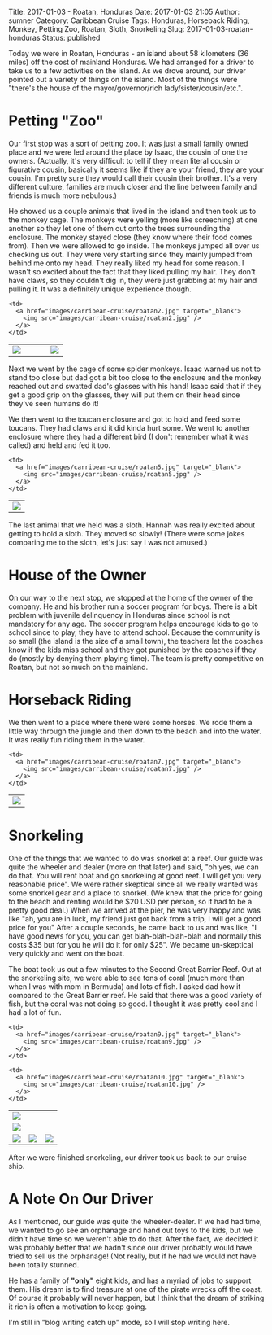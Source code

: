 Title: 2017-01-03 - Roatan, Honduras
Date: 2017-01-03 21:05
Author: sumner
Category: Caribbean Cruise
Tags: Honduras, Horseback Riding, Monkey, Petting Zoo, Roatan, Sloth, Snorkeling
Slug: 2017-01-03-roatan-honduras
Status: published

Today we were in Roatan, Honduras - an island about 58 kilometers (36 miles) off
the cost of mainland Honduras. We had arranged for a driver to take us to a few
activities on the island. As we drove around, our driver pointed out a variety
of things on the island. Most of the things were "there's the house of the
mayor/governor/rich lady/sister/cousin/etc.".

# Petting "Zoo"

Our first stop was a sort of petting zoo. It was just a small family owned place
and we were led around the place by Isaac, the cousin of one the owners.
(Actually, it's very difficult to tell if they mean literal cousin or figurative
cousin, basically it seems like if they are your friend, they are your cousin.
I'm pretty sure they would call their cousin their brother. It's a very
different culture, families are much closer and the line between family and
friends is much more nebulous.)

He showed us a couple animals that lived in the island and then took us to the
monkey cage. The monkeys were yelling (more like screeching) at one another so
they let one of them out onto the trees surrounding the enclosure. The monkey
stayed close (they know where their food comes from). Then we were allowed to go
inside. The monkeys jumped all over us checking us out. They were very startling
since they mainly jumped from behind me onto my head. They really liked my head
for some reason. I wasn't so excited about the fact that they liked pulling my
hair. They don't have claws, so they couldn't dig in, they were just grabbing at
my hair and pulling it. It was a definitely unique experience though.

<table class="gallery">
  <tr>
    <td rowspan="2" width="70%">
      <a href="images/carribean-cruise/roatan1.jpg" target="_blank">
        <img src="images/carribean-cruise/roatan1.jpg" />
      </a>
    </td>

    <td>
      <a href="images/carribean-cruise/roatan2.jpg" target="_blank">
        <img src="images/carribean-cruise/roatan2.jpg" />
      </a>
    </td>
  </tr>
  <tr>
    <td>
      <a href="images/carribean-cruise/roatan3.jpg" target="_blank">
        <img src="images/carribean-cruise/roatan3.jpg" />
      </a>
    </td>
  </tr>
</table>

Next we went by the cage of some spider monkeys. Isaac warned us not to stand
too close but dad got a bit too close to the enclosure and the monkey reached
out and swatted dad's glasses with his hand! Isaac said that if they get a good
grip on the glasses, they will put them on their head since they've seen humans
do it!

We then went to the toucan enclosure and got to hold and feed some toucans. They
had claws and it did kinda hurt some. We went to another enclosure where they
had a different bird (I don't remember what it was called) and held and fed it
too.

<table class="gallery">
  <tr>
    <td>
      <a href="images/carribean-cruise/roatan4.jpg" target="_blank">
        <img src="images/carribean-cruise/roatan4.jpg" />
      </a>
    </td>

    <td>
      <a href="images/carribean-cruise/roatan5.jpg" target="_blank">
        <img src="images/carribean-cruise/roatan5.jpg" />
      </a>
    </td>
  </tr>
</table>

The last animal that we held was a sloth. Hannah was really excited about
getting to hold a sloth. They moved so slowly! (There were some jokes comparing
me to the sloth, let's just say I was not amused.)

# House of the Owner

On our way to the next stop, we stopped at the home of the owner of the company.
He and his brother run a soccer program for boys. There is a bit problem with
juvenile delinquency in Honduras since school is not mandatory for any age. The
soccer program helps encourage kids to go to school since to play, they have to
attend school. Because the community is so small (the island is the size of a
small town), the teachers let the coaches know if the kids miss school and they
got punished by the coaches if they do (mostly by denying them playing time).
The team is pretty competitive on Roatan, but not so much on the mainland.

# Horseback Riding

We then went to a place where there were some horses. We rode them a little way
through the jungle and then down to the beach and into the water. It was really
fun riding them in the water.

<table class="gallery">
  <tr>
    <td>
      <a href="images/carribean-cruise/roatan6.jpg" target="_blank">
        <img src="images/carribean-cruise/roatan6.jpg" />
      </a>
    </td>

    <td>
      <a href="images/carribean-cruise/roatan7.jpg" target="_blank">
        <img src="images/carribean-cruise/roatan7.jpg" />
      </a>
    </td>
  </tr>
</table>

# Snorkeling

One of the things that we wanted to do was snorkel at a reef. Our guide was
quite the wheeler and dealer (more on that later) and said, "oh yes, we can do
that. You will rent boat and go snorkeling at good reef. I will get you very
reasonable price". We were rather skeptical since all we really wanted was some
snorkel gear and a place to snorkel. (We knew that the price for going to the
beach and renting would be $20 USD per person, so it had to be a pretty good
deal.) When we arrived at the pier, he was very happy and was like "ah, you are
in luck, my friend just got back from a trip, I will get a good price for you"
After a couple seconds, he came back to us and was like, "I have good news for
you, you can get blah-blah-blah-blah and normally this costs $35 but for you he
will do it for only $25". We became un-skeptical very quickly and went on the
boat.

The boat took us out a few minutes to the Second Great Barrier Reef. Out at the
snorkeling site, we were able to see tons of coral (much more than when I was
with mom in Bermuda) and lots of fish. I asked dad how it compared to the Great
Barrier reef. He said that there was a good variety of fish, but the coral was
not doing so good. I thought it was pretty cool and I had a lot of fun.

<table class="gallery">
  <tr>
    <td colspan="3">
      <a href="images/carribean-cruise/roatan14.jpg" target="_blank">
        <img src="images/carribean-cruise/roatan14.jpg" />
      </a>
    </td>
  </tr>
  <tr>
    <td>
      <a href="images/carribean-cruise/roatan8.jpg" target="_blank">
        <img src="images/carribean-cruise/roatan8.jpg" />
      </a>
    </td>

    <td>
      <a href="images/carribean-cruise/roatan9.jpg" target="_blank">
        <img src="images/carribean-cruise/roatan9.jpg" />
      </a>
    </td>

    <td>
      <a href="images/carribean-cruise/roatan10.jpg" target="_blank">
        <img src="images/carribean-cruise/roatan10.jpg" />
      </a>
    </td>
  </tr>
  <tr>
    <td>
      <a href="images/carribean-cruise/roatan11.jpg" target="_blank">
        <img src="images/carribean-cruise/roatan11.jpg" />
      </a>
    </td>
    <td>
      <a href="images/carribean-cruise/roatan12.jpg" target="_blank">
        <img src="images/carribean-cruise/roatan12.jpg" />
      </a>
    </td>
    <td>
      <a href="images/carribean-cruise/roatan13.jpg" target="_blank">
        <img src="images/carribean-cruise/roatan13.jpg" />
      </a>
    </td>
  </tr>
</table>


After we were finished snorkeling, our driver took us back to our cruise ship.

# A Note On Our Driver

As I mentioned, our guide was quite the wheeler-dealer. If we had had time, we
wanted to go see an orphanage and hand out toys to the kids, but we didn't have
time so we weren't able to do that. After the fact, we decided it was probably
better that we hadn't since our driver probably would have tried to sell us the
orphanage! (Not really, but if he had we would not have been totally stunned.

He has a family of **"only"** eight kids, and has a myriad of jobs to support
them. His dream is to find treasure at one of the pirate wrecks off the coast.
Of course it probably will never happen, but I think that the dream of striking
it rich is often a motivation to keep going.

I'm still in "blog writing catch up" mode, so I will stop writing here.
